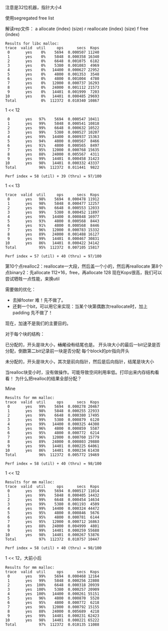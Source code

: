 注意是32位机器，指针大小4

使用segregated free list

解读rep文件：
a allocate (index) (size)
r reallocate (index) (size)
f free (index)

```
Results for libc malloc:
trace  valid  util     ops      secs  Kops
 0       yes    0%    5694  0.000507 11240
 1       yes    0%    5848  0.000358 16340
 2       yes    0%    6648  0.001075  6182
 3       yes    0%    5380  0.001083  4969
 4       yes    0%   14400  0.000627 22952
 5       yes    0%    4800  0.001353  3548
 6       yes    0%    4800  0.001004  4780
 7       yes    0%   12000  0.000737 16293
 8       yes    0%   24000  0.001112 21573
 9       yes    0%   14401  0.001999  7203
10       yes    0%   14401  0.000485 29693
Total           0%  112372  0.010340 10867
```

1 << 12
```
 0       yes   97%    5694  0.000547 10411
 1       yes   99%    5848  0.000541 10818
 2       yes   99%    6648  0.000632 10522
 3       yes   99%    5380  0.000527 10207
 4       yes   99%   14400  0.000937 15363
 5       yes   94%    4800  0.000567  8466
 6       yes   91%    4800  0.000565  8497
 7       yes   95%   12000  0.000768 15635
 8       yes   88%   24000  0.005567  4311
 9       yes   99%   14401  0.000458 31423
10       yes   98%   14401  0.000332 43337
Total          96%  112372  0.011441  9822

Perf index = 58 (util) + 39 (thru) = 97/100
```

1 << 13

```
trace  valid  util     ops      secs  Kops
 0       yes   98%    5694  0.000478 11912
 1       yes   98%    5848  0.000477 12257
 2       yes   98%    6648  0.000553 12033
 3       yes   99%    5380  0.000452 11897
 4       yes   99%   14400  0.000848 16977
 5       yes   93%    4800  0.000568  8443
 6       yes   91%    4800  0.000568  8446
 7       yes   96%   12000  0.000783 15332
 8       yes   89%   24000  0.001488 16127
 9       yes   99%   14401  0.000467 30831
10       yes   86%   14401  0.000422 34142
Total          95%  112372  0.007105 15817

Perf index = 57 (util) + 40 (thru) = 97/100
```

第10个点realloc2：reallocate一大段，然后盖一个小的，然后再reallocate
第8个点binary2：先allocate 112+16，free，再allocate 128
现在Kops很高，我们可以尝试牺牲一点性能，来换util

需要做的优化：

- 去掉footer  难！先不做了。
- 还剩一个bit，可以用它来实现：当某个块第偶数次reallocate时，加上padding  先不做了！

现在，加速不是我们的主要目的。

对于每个块的结构：

已分配的，开头是块大小，~~结尾没有~~结尾也是。
开头块大小的最后一bit记录是否分配，倒数第二bit记录前一块是否分配
每个block的ptr指向开头

未分配的，开头是块大小，其次是前向指针，然后是后向指针，结尾是块大小

当realloc块变小时，没有做操作。可能导致空间利用率低。打印出来内存结构看看！
为什么把realloc的结果全部分配？

Mine

```
Results for mm malloc:
trace  valid  util     ops      secs  Kops
 0       yes   99%    5694  0.000278 20467
 1       yes   98%    5848  0.000255 22933
 2       yes   99%    6648  0.000380 17495
 3       yes   99%    5380  0.000879  6120
 4       yes   99%   14400  0.000325 44308
 5       yes   96%    4800  0.000859  5587
 6       yes   95%    4800  0.000772  6214
 7       yes   96%   12000  0.000760 15779
 8       yes   89%   24000  0.000803 29880
 9       yes   99%   14401  0.000225 64061
10       yes   86%   14401  0.000234 61438
Total          96%  112372  0.005772 19469

Perf index = 58 (util) + 40 (thru) = 98/100
```

1 << 12

```
Results for mm malloc:
trace  valid  util     ops      secs  Kops
 0       yes   99%    5694  0.000517 11014
 1       yes   99%    5848  0.000405 14432
 2       yes   99%    6648  0.000454 14634
 3       yes   99%    5380  0.001193  4509
 4       yes   99%   14400  0.000324 44472
 5       yes   95%    4800  0.000846  5676
 6       yes   95%    4800  0.000781  6144
 7       yes   95%   12000  0.000712 16863
 8       yes   88%   24000  0.004999  4801
 9       yes   99%   14401  0.000259 55688
10       yes   98%   14401  0.000267 53876
Total          97%  112372  0.010757 10447

Perf index = 58 (util) + 40 (thru) = 98/100
```

1 << 12，大前小后

```
Results for mm malloc:
trace  valid  util     ops      secs  Kops
 0       yes   99%    5694  0.000468 12164
 1       yes   99%    5848  0.000256 22808
 2       yes  100%    6648  0.000318 20939
 3       yes  100%    5380  0.000257 20909
 4       yes  100%   14400  0.000261 55151
 5       yes   96%    4800  0.000870  5520
 6       yes   95%    4800  0.000772  6218
 7       yes   96%   12000  0.000792 15155
 8       yes   88%   24000  0.005689  4218
 9       yes   99%   14401  0.000231 62423
10       yes   98%   14401  0.000221 65222
Total          97%  112372  0.010135 11088
```
